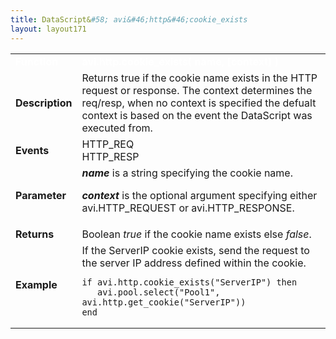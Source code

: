 ```yaml
---
title: DataScript&#58; avi&#46;http&#46;cookie_exists
layout: layout171
---
```

<table class="table table-hover table table-bordered table-hover">  
<tbody>       
<tr>   
<td><font size="3" color="white"><strong>Function</strong></font></td>
<td><font color="white"><b>avi.http.cookie_exists( name, [context] )</b></font></td>
</tr>
<tr>   
<td><font size="3"><strong>Description</strong></font></td>
<td>Returns true if the cookie name exists in the HTTP request or response. The context determines the req/resp, when no context is specified the defualt context is based on the event the DataScript was executed from.</td>
</tr>
<tr>   
<td><font size="3"><strong>Events</strong></font></td>
<td>HTTP_REQ<br> HTTP_RESP</td>
</tr>
<tr>   
<td><font size="3"><strong>Parameter</strong></font></td>
<td><strong><em>name</em> </strong>is a string specifying the cookie name.<p></p> <p><strong><em>context</em> </strong>is the optional argument specifying either avi.HTTP_REQUEST or avi.HTTP_RESPONSE.</p></td>
</tr>
<tr>   
<td><font size="3"><strong>Returns</strong></font></td>
<td>Boolean <em>true</em> if the cookie name exists else <em>false</em>.</td>
</tr>
<tr>   
<td><font size="3"><strong>Example</strong></font></td>
<td>If the ServerIP cookie exists, send the request to the server IP address defined within the cookie.<br> 
<!-- Crayon Syntax Highlighter v2.7.1 --> <pre><code class="language-lua">if avi.http.cookie_exists("ServerIP") then
   avi.pool.select("Pool1", avi.http.get_cookie("ServerIP"))
end</code></pre> 
<!-- [Format Time: 0.0031 seconds] --></td>
</tr>
</tbody>
</table> 